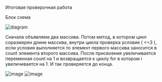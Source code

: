 Итоговая проверочная работа


Блок схема




![diagram](https://user-images.githubusercontent.com/106191604/196396097-e022e72f-4156-4e1a-87c2-adce0b8b1936.png)


Сначала объявляем два массива. Потом метод, в котором цикл соразмерен длине массива, внутри цикла проверка условия ( <=3 ), если условия выполняется то  элемент первого массива заносится в count элемента второго массива. После присвоения увеличивается переменная count на 1 и возвращается к циклу for в котором i увеличивается на 1. И так проверяется до конца.









![image](https://user-images.githubusercontent.com/106191604/197210805-73e4f355-44e5-4837-90f8-2c653dad95bd.png)
![image](https://user-images.githubusercontent.com/106191604/197210846-3c51fd1f-fe0d-48a0-9292-e48b4d579663.png)

